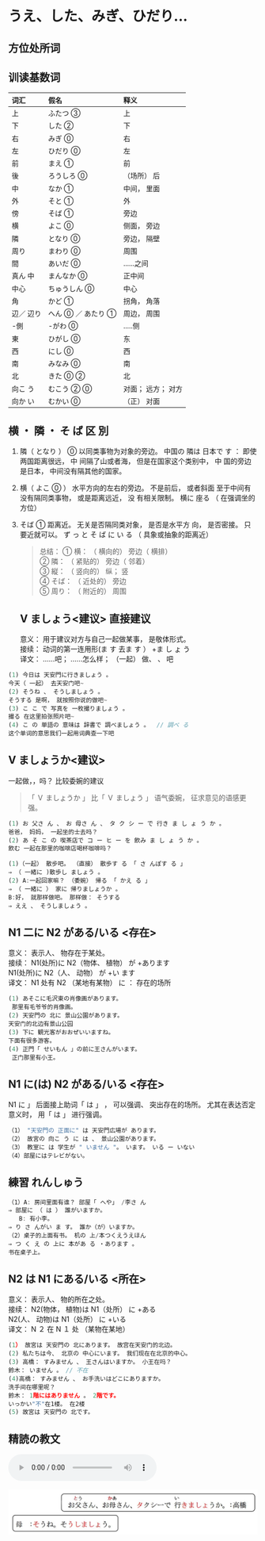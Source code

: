# うえ、した、みぎ、ひだり...

## 方位处所词

## 训读基数词

| 词汇      | 假名               | 释义               |
| :-------- | :----------------- | :----------------- |
| 上        | ふたつ ③           | 上                 |
| 下        | した ②             | 下                 |
| 右        | みぎ ⓪             | 右                 |
| 左        | ひだり ⓪           | 左                 |
| 前        | まえ ①             | 前                 |
| 後        | ろうしろ ⓪         | （场所） 后        |
| 中        | なか ①             | 中间， 里面        |
| 外        | そと ①             | 外                 |
| 傍        | そば ①             | 旁边               |
| 横        | よこ ⓪             | 侧面， 旁边        |
| 隣        | となり ⓪           | 旁边， 隔壁        |
| 周り      | まわり ⓪           | 周围               |
| 間        | あいだ ⓪           | ......之间         |
| 真ん 中   | まんなか ⓪         | 正中间             |
| 中心      | ちゅうしん ⓪       | 中心               |
| 角        | かど ①             | 拐角， 角落        |
| 辺／ 辺り | へん ⓪ ／ あたり ① | 周边， 周围        |
| -側       | -がわ ⓪            | .....侧            |
| 東        | ひがし ⓪           | 东                 |
| 西        | にし ⓪             | 西                 |
| 南        | みなみ ⓪           | 南                 |
| 北        | きた ⓪ ②           | 北                 |
| 向こ う   | むこう ② ⓪         | 对面； 远方； 对方 |
| 向か い   | むかい ⓪           | （正） 对面        |

## 横 ・ 隣 ・ そ ば 区 別

1. 隣（ となり ） ⓪
   以同类事物为对象的旁边。
   中国の 隣は 日本で す ： 即使两国距离很远， 中
   间隔了山或者海， 但是在国家这个类别中， 中
   国的旁边是日本， 中间没有隔其他的国家。
2. 横（ よこ ⓪ ）
   水平方向的左右的旁边。 不是前后， 或者斜面
   至于中间有没有隔同类事物， 或是距离远近， 没
   有相关限制。
   横に 座る （ 在强调坐的方位）
3. そば ①
   距离近。 无关是否隔同类对象， 是否是水平方
   向， 是否密接。 只要近就可以。
   ず っ と そ ば に い る （ 具象或抽象的距离近）

   > 总结：
   > ① 横： （ 横向的） 旁边（ 横排）  
   > ② 隣： （ 紧贴的） 旁边（ 邻着）  
   > ③ 縦： （ 竖向的） 纵； 竖  
   > ④ そば： （ 近处的） 旁边  
   > ⑤ 周り： （ 附近的） 周围

   ## V ましょう<建议> 直接建议

   意义： 用于建议对方与自己一起做某事， 是敬体形式。  
   接续： 动词的第一连用形(ま す 去ま す ） +ま し ょ う  
   译文： ......吧； ......怎么样； （一起） 做、 、 吧

```ts
(1) 今日は 天安門に行きましょう 。
今天（ 一起） 去天安门吧~
(2) そうね 、 そうしましょう 。
そうする 是啊， 就按照你说的做吧~
(3) こ こ で 写真を 一枚撮りましょう 。
撮る 在这里拍张照片吧~
(4) こ の 単語の 意味は 辞書で 調べましょう 。  // 調べ る
这个单词的意思我们一起用词典查一下吧
```

## V ましょうか<建议>

一起做，，吗？ 比较委婉的建议

> 「 Ｖ ましょうか 」 比「 Ｖ ましょう 」 语气委婉， 征求意见的语感更强。

```ts
(1) お 父さ ん 、 お 母さ ん 、 タ ク シ ー で 行き ま し ょ う か 。
爸爸， 妈妈， 一起坐的士去吗？
(2) あ そ こ の 喫茶店で コ ー ヒ ー を 飲み ま し ょ う か 。
飲む 一起在那里的咖啡店喝杯咖啡吗？
```

```ts
(1)（一起） 散步吧。 （直接） 散歩す る 「 さ んぽす る 」
⇒ （ 一緒に )散歩し ましょう 。
(2) A:一起回家嘛？ （委婉） 帰る 「 かえ る 」
⇒ （ 一緒に ） 家に 帰りましょうか 。
B:好， 就那样做吧。 那样做： そうする
⇒ ええ 、 そうしましょう 。
```

## N1 二に N2 がある/いる <存在>

意义： 表示人、 物存在于某处。  
接续： N1(处所)に N2（物体、 植物） が +あります  
N1(处所)に N2（人、 动物） が +い ます  
译文： N1 处有 N2 （某地有某物） に ： 存在的场所

```ts
(1) あそこに毛沢東の肖像画があります。
 那里有毛爷爷的肖像画。
(2) 天安門の 北に 景山公園があります。
天安门的北边有景山公园
(3) 下に 観光客がおおぜいいますね。
下面有很多游客。
(4) 正門「 せいもん 」の前に王さんがいます。
 正门那里有小王。
```

## N1 に(は) N2 がある/いる <存在>

N1 に 」 后面接上助词「 は 」 ， 可以强调、 突出存在的场所。
尤其在表达否定意义时， 用「 は 」 进行强调。

```ts
（1） "天安門の 正面に" は 天安門広場が あります。
（2） 故宮の 向こ う に は 、 景山公園があります。
（3） 教室に は 学生が " いません "。 います。 いる ー いない
（4）部屋にはテレビがない。
```

## 練習 れんしゅう

```ts
（1）A: 房间里面有谁？ 部屋「 へや」 /李さ ん
⇒ 部屋に （ は ） 誰がいますか。
   B: 有小李。
⇒ り さ んがい ま す。 誰か（が）いますか。
（2）桌子的上面有书。 机の 上/本つくえうえほん
⇒ つ く え の 上に 本があ る ・あります 。
书在桌子上。
```

## N2 は N1 にある/いる <所在>

意义： 表示人、 物的所在之处。  
接续： N2(物体， 植物)は N1（处所） に +ある  
N2(人、 动物)は N1（处所） に +いる  
译文： N ２ 在 N １ 处 （某物在某地）

```ts
(1） 故宮は 天安門の 北にあります。 故宫在天安门的北边。
(2) 私たちは今、 北京の 中心にいます。 我们现在在北京的中心。
(3) 高橋： すみません 、 王さんはいますか。 小王在吗？
鈴木： いません 。 // 不在
(4)高橋： すみません 、 お手洗いはどこにありますか。
洗手间在哪里呢？
鈴木： 1階にはありません 。 2階です。
いっかい"不"在1楼。 在2楼
(5) 故宮は 天安門の 北です。
```
## 精読の教文

<vue-plyr>
  <audio controls crossorigin playsinline autoplay loop>
    <source src="../audio/7-1-1.mp3" type="audio/mp3" />
  </audio>
 </vue-plyr>

![avatar](../images/7-1-1.png)